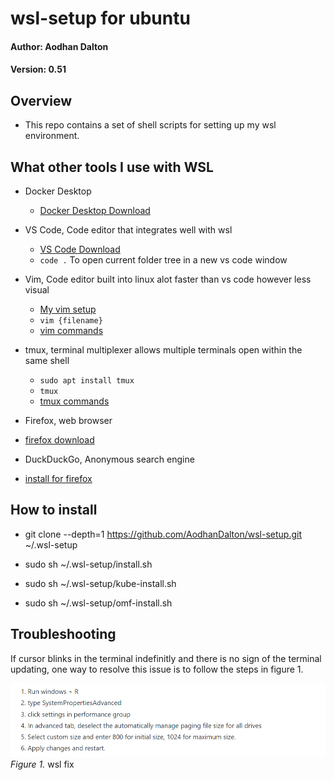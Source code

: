 # wsl-setup for ubuntu

<h4> Author: Aodhan Dalton </h4>
<h4> Version: 0.51 </h4>

<h2> Overview </h2>

 - This repo contains a set of shell scripts for setting up my wsl environment.

 <h2> What other tools I use with WSL </h2>
 
 - Docker Desktop
    - [Docker Desktop Download](https://www.docker.com/products/docker-desktop)

- VS Code, Code editor that integrates well with wsl
    - [VS Code Download](https://code.visualstudio.com/Download)
    - `code .` To open current folder tree in a new vs code window

- Vim, Code editor built into linux alot faster than vs code however less visual
    - [My vim setup](https://github.com/AodhanDalton/vim-setup)
    - `vim {filename}`
    - [vim commands](https://vim.rtorr.com/)
    
- tmux, terminal multiplexer allows multiple terminals open within the same shell
    - `sudo apt install tmux`
    - `tmux`
    - [tmux commands](https://tmuxcheatsheet.com/)

- Firefox, web browser
 - [firefox download](https://www.mozilla.org/en-US/firefox/download/thanks/)

- DuckDuckGo, Anonymous search engine
 - [install for firefox](https://addons.mozilla.org/en-US/firefox/addon/duckduckgo-for-firefox/)

<h2> How to install </h2>
 
 - git clone --depth=1 https://github.com/AodhanDalton/wsl-setup.git ~/.wsl-setup

 - sudo sh ~/.wsl-setup/install.sh
 - sudo sh ~/.wsl-setup/kube-install.sh
 - sudo sh ~/.wsl-setup/omf-install.sh

<h2>Troubleshooting</h2>
 
If cursor blinks in the terminal indefinitly and there is no sign of the terminal updating, one way to resolve this issue
is to follow the steps in figure 1.

![wsl-fix](https://github.com/AodhanDalton/wsl-setup/blob/master/images/fix_wsl.PNG)
_Figure 1._ wsl fix

